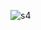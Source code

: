![s4](https://user-images.githubusercontent.com/61629843/147369327-33570cd1-b11c-4b30-9f99-bc64cfdc5ce5.PNG)

